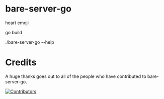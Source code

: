 # bare-server-go
heart emoji

go build

./bare-server-go --help

# Credits

A huge thanks goes out to all of the people who have contributed to bare-server-go.

[![Contributors](https://contrib.rocks/image?repo=tomphttp/bare-server-go)](https://github.com/tomphttp/bare-server-go/graphs/contributors)
